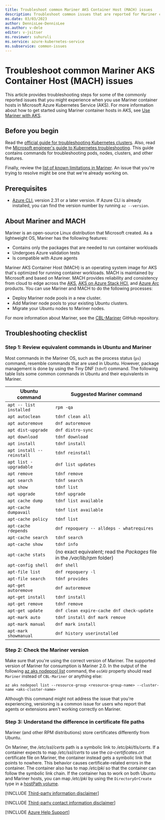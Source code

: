 ```yaml
---
title: Troubleshoot common Mariner AKS Container Host (MACH) issues
description: Troubleshoot common issues that are reported for Mariner container hosts on Azure Kubernetes Service (AKS). 
ms.date: 03/03/2023
author: DennisLee-DennisLee
ms.author: v-dele
editor: v-jsitser
ms.reviewer: suhuruli
ms.service: azure-kubernetes-service
ms.subservice: common-issues
---
```

# Troubleshoot common Mariner AKS Container Host (MACH) issues

This article provides troubleshooting steps for some of the commonly reported issues that you might experience when you use Mariner container hosts in Microsoft Azure Kubernetes Service (AKS). For more information about how to get started using Mariner container hosts in AKS, see [Use Mariner with AKS](/azure/aks/use-mariner).

## Before you begin

Read the [official guide for troubleshooting Kubernetes clusters](https://kubernetes.io/docs/tasks/debug/debug-cluster/_print/). Also, read the [Microsoft engineer's guide to Kubernetes troubleshooting](https://github.com/feiskyer/kubernetes-handbook/blob/master/en/troubleshooting/index.md). This guide contains commands for troubleshooting pods, nodes, clusters, and other features.

Finally, review the [list of known limitations in Mariner](/azure/aks/use-mariner#limitations). An issue that you're trying to resolve might be one that we're already working on.

## Prerequisites

- [Azure CLI](/cli/azure/install-azure-cli), version 2.31 or a later version. If Azure CLI is already installed, you can find the version number by running `az --version`.

## About Mariner and MACH

Mariner is an open-source Linux distribution that Microsoft created. As a lightweight OS, Mariner has the following features:

- Contains only the packages that are needed to run container workloads
- Undergoes Azure validation tests
- Is compatible with Azure agents

Mariner AKS Container Host (MACH) is an operating system image for AKS that's optimized for running container workloads. MACH is maintained by Microsoft and based on Mariner. MACH provides reliability and consistency from cloud to edge across the [AKS](/azure/aks/intro-kubernetes), [AKS on Azure Stack HCI](/azure/aks/hybrid/overview), and [Azure Arc](/azure/azure-arc/overview) products. You can use Mariner and MACH to do the following processes:

- Deploy Mariner node pools in a new cluster.
- Add Mariner node pools to your existing Ubuntu clusters.
- Migrate your Ubuntu nodes to Mariner nodes.

For more information about Mariner, see the [CBL-Mariner](https://github.com/microsoft/CBL-Mariner) GitHub repository.

## Troubleshooting checklist

### Step 1: Review equivalent commands in Ubuntu and Mariner

Most commands in the Mariner OS, such as the process status (`ps`) command, resemble commands that are used in Ubuntu. However, package management is done by using the Tiny DNF (`tdnf`) command. The following table lists some common commands in Ubuntu and their equivalents in Mariner.

| Ubuntu command            | Suggested Mariner command                                                    |
|---------------------------|------------------------------------------------------------------------------|
| `apt -- list installed`   | `rpm -qa`                                                                    |
| `apt autoclean`           | `tdnf clean all`                                                             |
| `apt autoremove`          | `dnf autoremove`                                                             |
| `apt dist-upgrade`        | `dnf distro-sync`                                                            |
| `apt download`            | `tdnf download`                                                              |
| `apt install`             | `tdnf install`                                                               |
| `apt install --reinstall` | `tdnf reinstall`                                                             |
| `apt list - upgradable`   | `dnf list updates`                                                           |
| `apt remove`              | `tdnf remove`                                                                |
| `apt search`              | `tdnf search`                                                                |
| `apt show`                | `tdnf list`                                                                  |
| `apt upgrade`             | `tdnf upgrade`                                                               |
| `apt cache dump`          | `tdnf list available`                                                        |
| `apt-cache dumpavail`     | `tdnf list available`                                                        |
| `apt-cache policy`        | `tdnf list`                                                                  |
| `apt-cache rdepends`      | `dnf repoquery -- alldeps - whatrequires`                                    |
| `apt-cache search`        | `tdnf search`                                                                |
| `apt-cache show`          | `tdnf info`                                                                  |
| `apt-cache stats`         | (no exact equivalent; read the *Packages* file in the */var/lib/rpm* folder) |
| `apt-config shell`        | `dnf shell`                                                                  |
| `apt-file list`           | `dnf repoquery -l`                                                           |
| `apt-file search`         | `tdnf provides`                                                              |
| `apt-get autoremove`      | `dnf autoremove`                                                             |
| `apt-get install`         | `tdnf install`                                                               |
| `apt-get remove`          | `tdnf remove`                                                                |
| `apt-get update`          | `dnf clean expire-cache dnf check-update`                                    |
| `apt-mark auto`           | `tdnf install dnf mark remove`                                               |
| `apt-mark manual`         | `dnf mark install`                                                           |
| `apt-mark showmanual`     | `dnf history userinstalled`                                                  |

### Step 2: Check the Mariner version

Make sure that you're using the correct version of Mariner. The supported version of Mariner for consumption is Mariner 2.0. In the output of the following [az aks nodepool list](/cli/azure/aks/nodepool#az-aks-nodepool-list) command, the `osSKU` property should read `Mariner` instead of `CBL-Mariner` or anything else:

```azurecli
az aks nodepool list --resource-group <resource-group-name> --cluster-name <aks-cluster-name>
```

Although this command might not address the issue that you're experiencing, versioning is a common issue for users who report that agents or extensions aren't working correctly on Mariner.

### Step 3: Understand the difference in certificate file paths

Mariner (and other RPM distributions) store certificates differently from Ubuntu.

On Mariner, the */etc/ssl/certs* path is a symbolic link to */etc/pki/tls/certs*. If a container expects to map */etc/ssl/certs* to use the *ca-certificates.crt* certificate file on Mariner, the container instead gets a symbolic link that points to nowhere. This behavior causes certificate-related errors in the container. The container also has to map */etc/pki* so that the container can follow the symbolic link chain. If the container has to work on both Ubuntu and Mariner hosts, you can map */etc/pki* by using the `DirectoryOrCreate` type in a [hostPath volume](https://kubernetes.io/docs/concepts/storage/volumes/#hostpath).

[!INCLUDE [Third-party information disclaimer](../../includes/third-party-disclaimer.md)]

[!INCLUDE [Third-party contact information disclaimer](../../includes/third-party-contact-disclaimer.md)]

[!INCLUDE [Azure Help Support](../../includes/azure-help-support.md)]
